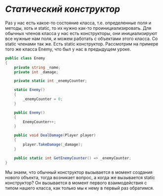 # *Статический конструктор*

Раз у нас есть какое-то состояние класса, т.е. определенные поля и методы, хоть и static, то их нужно как-то проинициализировать. Для обычных членов класса у нас есть конструкторы, они инициализируют все нужные нам поля, и можем работать с объектами этого класса. Со static членами так же. Есть static конструктор. Рассмотрим на примере того же класса Enemy, что был у нас в предыдущем уроке.

```cs
public class Enemy
{
    private string _name;
    private int _damage;

    private static int _enemyCounter;

    static Enemy()
    {
        _enemyCounter = 0;
    }

    public Enemy()
    {
        EnemyCounter++;
    }

    public void DealDamage(Player player)
    {
        player.TakeDamage(_damage);
    }

    public static int GetEnemyCounter() => _enemyCounter;
}
```

Мы знаем, что обычный конструктор вызывается в момент создания нового объекта, тогда возникает вопрос, а когда же вызывается static конструктор? Он вызывается в момент первого взаимодействия с типом нашего класса, как только мы к нему в первый раз обратимся.
